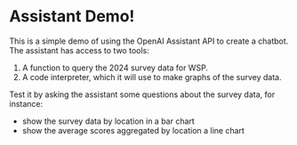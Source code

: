 # Assistant Demo!

This is a simple demo of using the OpenAI Assistant API to create a chatbot. The assistant has access to two tools:
1. A function to query the 2024 survey data for WSP.
1. A code interpreter, which it will use to make graphs of the survey data.

Test it by asking the assistant some questions about the survey data, for instance:
- show the survey data by location in a bar chart
- show the average scores aggregated by location a line chart